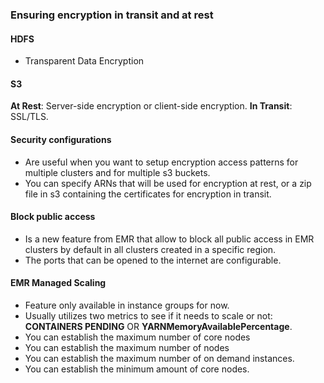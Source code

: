 ### Ensuring encryption in transit and at rest
#### HDFS
- Transparent Data Encryption
#### S3
**At Rest**: Server-side encryption or client-side encryption.
**In Transit**: SSL/TLS.

#### Security configurations
- Are useful when you want to setup encryption access patterns for multiple clusters and for multiple s3 buckets.
- You can specify ARNs that will be used for encryption at rest, or a zip file in s3 containing the certificates for encryption in transit.


#### Block public access
- Is a new feature from EMR that allow to block all public access in EMR clusters by default in all clusters created in a specific region.
- The ports that can be opened to the internet are configurable.


#### EMR Managed Scaling
- Feature only available in instance groups for now.
- Usually utilizes two metrics to see if it needs to scale or not: **CONTAINERS PENDING** OR **YARNMemoryAvailablePercentage**.
- You can establish the maximum number of core nodes
- You can establish the maximum number of nodes
- You can establish the maximum number of on demand instances.
- You can establish the minimum amount of core nodes.
